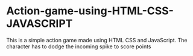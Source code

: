 # Action-game-using-HTML-CSS-JAVASCRIPT
This is a simple action game made using HTML CSS and JavaScript.
The character has to dodge the incoming spike to score points
